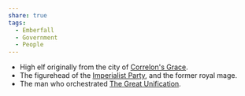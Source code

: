 ```yaml
---
share: true
tags:
  - Emberfall
  - Government
  - People
---
```


- High elf originally from the city of [Correlon's Grace](./Correlon's%20Grace.md).
- The figurehead of the [Imperialist Party](./Political%20Parties.md#imperialist-party), and the former royal mage.
- The man who orchestrated [The Great Unification](./The%20Great%20Unification.md).

